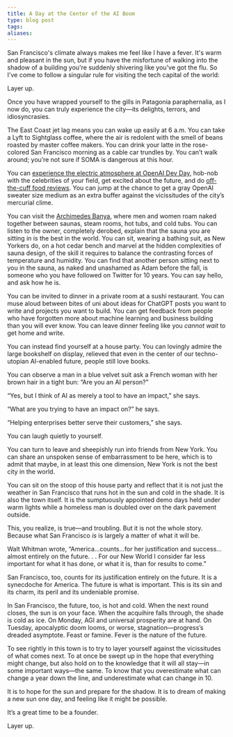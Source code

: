 ```yaml
---
title: A Day at the Center of the AI Boom
type: blog post
tags: 
aliases:
---
```

San Francisco's climate always makes me feel like I have a fever. It's warm and pleasant in the sun, but if you have the misfortune of walking into the shadow of a building you're suddenly shivering like you've got the flu. So I've come to follow a singular rule for visiting the tech capital of the world: 

Layer up.

Once you have wrapped yourself to the gills in Patagonia paraphernalia, as I now do, you can truly experience the city—its delights, terrors, and idiosyncrasies.

The East Coast jet lag means you can wake up easily at 6 a.m. You can take a Lyft to Sightglass coffee, where the air is redolent with the smell of beans roasted by master coffee makers. You can drink your latte in the rose-colored San Francisco morning as a cable car trundles by. You can’t walk around; you’re not sure if SOMA is dangerous at this hour.

You can [experience the electric atmosphere at OpenAI Dev Day](https://every.to/chain-of-thought/what-i-saw-at-openai-s-developer-day), hob-nob with the celebrities of your field, get excited about the future, and do [off-the-cuff food reviews](https://twitter.com/danshipper/status/1721576326921167200). You can jump at the chance to get a gray OpenAI sweater size medium as an extra buffer against the vicissitudes of the city’s mercurial clime.

You can visit the [Archimedes Banya](https://banyasf.com/), where men and women roam naked together between saunas, steam rooms, hot tubs, and cold tubs. You can listen to the owner, completely derobed, explain that the sauna you are sitting in is the best in the world. You can sit, wearing a bathing suit, as New Yorkers do, on a hot cedar bench and marvel at the hidden complexities of sauna design, of the skill it requires to balance the contrasting forces of temperature and humidity. You can find that another person sitting next to you in the sauna, as naked and unashamed as Adam before the fall, is someone who you have followed on Twitter for 10 years. You can say hello, and ask how he is.

You can be invited to dinner in a private room at a sushi restaurant. You can muse aloud between bites of uni about ideas for ChatGPT posts you want to write and projects you want to build. You can get feedback from people who have forgotten more about machine learning and business building than you will ever know. You can leave dinner feeling like you _cannot wait_ to get home and write.

You can instead find yourself at a house party. You can lovingly admire the large bookshelf on display, relieved that even in the center of our techno-utopian AI-enabled future, people still love books.

You can observe a man in a blue velvet suit ask a French woman with her brown hair in a tight bun: “Are you an AI person?”

“Yes, but I think of AI as merely a tool to have an impact,” she says.

“What are you trying to have an impact on?” he says.

“Helping enterprises better serve their customers,” she says. 

You can laugh quietly to yourself.

You can turn to leave and sheepishly run into friends from New York. You can share an unspoken sense of embarrassment to be here, which is to admit that maybe, in at least this one dimension, New York is not the best city in the world. 

You can sit on the stoop of this house party and reflect that it is not just the weather in San Francisco that runs hot in the sun and cold in the shade. It is also the town itself. It is the sumptuously appointed demo days held under warm lights while a homeless man is doubled over on the dark pavement outside. 

This, you realize, is true—and troubling. But it is not the whole story. Because what San Francisco _is_ is largely a matter of what it will be. 

Walt Whitman wrote, “America…counts…for her justification and success…almost entirely on the future. . . For our New World I consider far less important for what it has done, or what it is, than for results to come.”

San Francisco, too, counts for its justification entirely on the future. It is a synecdoche for America. The future is what is important. This is its sin and its charm, its peril and its undeniable promise.

In San Francisco, the future, too, is hot and cold. When the next round closes, the sun is on your face. When the acquihire falls through, the shade is cold as ice. On Monday, AGI and universal prosperity are at hand. On Tuesday, apocalyptic doom looms, or worse, stagnation—progress’s dreaded asymptote. Feast or famine. Fever is the nature of the future.

To see rightly in this town is to try to layer yourself against the vicissitudes of what comes next. To at once be swept up in the hope that everything might change, but also hold on to the knowledge that it will all stay—in some important ways—the same. To know that you overestimate what can change a year down the line, and underestimate what can change in 10.

It is to hope for the sun and prepare for the shadow. It is to dream of making a new sun one day, and feeling like it might be possible. 

It’s a great time to be a founder.

Layer up.